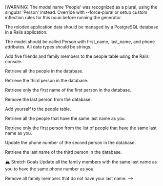 
<!-- ALL THE CORRECT COMMANDS ARE COMMENTED OUT. HOPEFULLY I'LL BE BACK IN TIME TO HELP Y'ALL FINISH! GOODLUCK!  -->
<!-- rails new active-record -d postgresql -T -->
<!-- rails db:create

rails generate model  People first_name:string last_name:string  phone_attribute:string -->

[WARNING] The model name 'People' was recognized as a plural, using the singular 'Person' instead. Override with --force-plural or setup custom inflection rules for this noun before running the generator.

<!-- 

rails db:migrate 
rails c 

-->


The rolodex application data should be managed by a PostgreSQL database in a Rails application.



The model should be called Person with first_name, last_name, and phone attributes. All data types should be strings.

<!--

 rails generate People first_name: last_name: phone_attribute: 

-->

Add five friends and family members to the people table using the Rails console.
<!-- 
Person.create(first_name: "Alex",  last_name: "Abebe",  phone_attribute: "Iphone")

Person.create(first_name: "Jacob",  last_name:" Amezola",  phone_attribute: "Iphone")

Person.create(first_name: "Gregory",  last_name:"Encalada",  phone_attribute: "Samsung")

Person.create(first_name: "Riri",  last_name:"Rihanna",  phone_attribute: "Teslacon")
 
Person.create(first_name: "Elon",  last_name:"Musk",  phone_attribute: "Nokia") 

-->

Retrieve all the people in the database.

<!-- Person.all -->

Retrieve the third person in the database.

<!-- Person.find(3) -->

Retrieve only the first name of the first person in the database.
<!-- Person.first.first_name -->


Remove the last person from the database.
<!-- Person.last.destroy -->


Add yourself to the people table.
 <!-- 
 
 Person.create(first_name: "Anikin", last_name:"Skywalker", phone_attribute:"comlink") 
 
 -->


Retrieve all the people that have the same last name as you.
<!-- Person.where(last_name:"Skywalker") -->


Retrieve only the first person from the list of people that have the same last name as you.
  <!-- Person.where(last_name:"Skywalker").first -->


Update the phone number of the second person in the database.
<!-- phone_number.update(phone_attribute:"Iphone: (xxx) xxx - xxxx") -->


Retrieve the last name of the third person in the database.
 <!-- Person.find(3).last_name -->


🏔 Stretch Goals
Update all the family members with the same last name as you to have the same phone number as you.

<!-- 
new_last_name = Person.find(1)
new_last_name.update(last_name:"Rihanna")
Person.all
married_phone_number1 = Person.find(4)
married_phone_number1.update(phone_attribute:"Teslacon: (626) 123 - 6969")
married_phone_number2 = Person.find(1)
married_phone_number2.update(phone_attribute:"Teslacon: (626) 123 - 6969")
Person.all -->


Remove all family members that do not have your last name. -->
<!--idea one :        Person.destroy([2,3,6])        DID NOT TRY-->



<!-- 

idea two :        Person.where(id: [2,3,6]).destroy_all   🎊🐈THIS ONE WORKED🐈‍⬛🎊 

-->